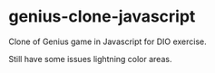 # genius-clone-javascript
Clone of Genius game in Javascript for DIO exercise.

Still have some issues lightning color areas.
